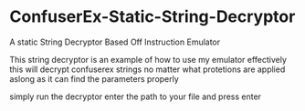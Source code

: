 # ConfuserEx-Static-String-Decryptor
A static String Decryptor Based Off Instruction Emulator

This string decryptor is an example of how to use my emulator effectively this will decrypt confuserex strings no matter what 
protetions are applied aslong as it can find the parameters properly

simply run the decryptor enter the path to your file and press enter
